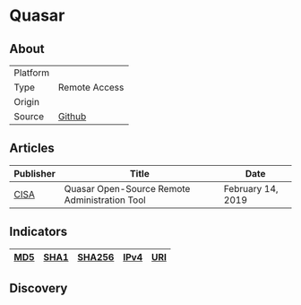 <h1>Quasar</h1>

<h2>About</h2>
<table>
  <tr>
    <td>Platform</td>
    <td>
    </td>
  </tr>
  <tr>
    <td>Type</td>
    <td>Remote Access</td>
  </tr>
  <tr>
    <td>Origin</td>
    <td></td>
  </tr>
  <tr>
    <td>Source</td>
    <td>
      <a href="https://github.com/quasar/Quasar">Github</a>
    </td>
  </tr>
</table>

<h2>Articles</h2>
<table>
  <thead>
    <tr>
      <th>Publisher</th>
      <th>Title</th>
      <th>Date</th>
    </tr>
  </thead>
  <tbody>
    <tr>
      <td>
        <a href="https://www.cisa.gov/news-events/analysis-reports/ar18-352a">CISA</a>
      </td>
      <td>Quasar Open-Source Remote Administration Tool</td>
      <td>February 14, 2019</td>
    </tr>
  </tbody>
</table>

<h2>Indicators</h2>
<table>
  <thead>
    <tr>
      <th>
        <a href="https://github.com/PudgyDragon/IOCs/blob/main/All/QuasarRAT/samples.md5">MD5</a>
      </th>
      <th>
        <a href="https://github.com/PudgyDragon/IOCs/blob/main/All/QuasarRAT/samples.sha1">SHA1</a>
      </th>
      <th>
        <a href="https://github.com/PudgyDragon/IOCs/blob/main/All/QuasarRAT/samples.sha256">SHA256</a>
      </th>
      <th>
        <a href="https://github.com/PudgyDragon/IOCs/blob/main/All/QuasarRAT/IPs.txt">IPv4</a>
      </th>
      <th>
        <a href="https://github.com/PudgyDragon/IOCs/blob/main/All/QuasarRAT/uri.txt">URI</a>
      </th>
    </tr>
  </thead>
</table>


<h2>Discovery</h2>
